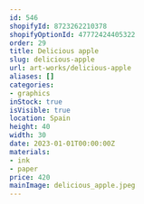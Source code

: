 ```yaml
---
id: 546
shopifyId: 8723262210378
shopifyOptionId: 47772424405322
order: 29
title: Delicious apple
slug: delicious-apple
url: art-works/delicious-apple
aliases: []
categories:
- graphics
inStock: true
isVisible: true
location: Spain
height: 40
width: 30
date: 2023-01-01T00:00:00Z
materials:
- ink
- paper
price: 420
mainImage: delicious_apple.jpeg
---
```

